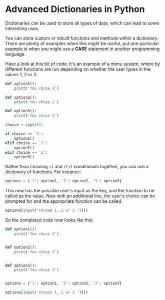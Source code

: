 # Advanced Dictionaries in Python

Dictionaries can be used to store all types of data, which can lead to some interesting uses.

You can store custom or inbuilt functions and methods within a dictionary. There are plenty of examples when this might be useful, put one particular example is when you might use a **CASE** statement in another programming language.

Have a look at this bit of code. It's an example of a menu system, where by different functions are run depending on whether the user types in the values 1, 2 or 3.

~~~python
def option1():
    print('You chose 1')

def option2():
    print('You chose 2')

def option3():
    print('You chose 3')

choice = input():

if choice == '1':
    option1()
elif choice == '2':
    option2()
elif choice == '3':
    option3()
~~~

Rather than chaining `if` and `elif` conditionals together, you can use a dictionary of functions. For instance:

~~~python
options = {'1': option1, '2': option2, '3': option3}
~~~

This now has the possible user's input as the key, and the function to be called as the value. Now with an additional line, the user's choice can be prompted for and the appropriate function can be called.

~~~python
options[input('Choose 1, 2 or 3 ')]()
~~~

So the completed code now looks like this:

~~~python
def option1():
    print('You chose 1')


def option2():
    print('You chose 2')


def option3():
    print('You chose 3')


options = {'1': option1, '2': option2, '3': option3}

options[input('Choose 1, 2 or 3 ')]()
~~~
